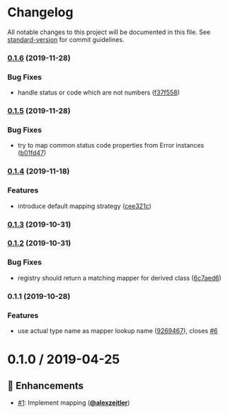 # Changelog

All notable changes to this project will be documented in this file. See [standard-version](https://github.com/conventional-changelog/standard-version) for commit guidelines.

### [0.1.6](https://github.com/PDMLab/http-problem-details-mapper/compare/v0.1.5...v0.1.6) (2019-11-28)


### Bug Fixes

* handle status or code which are not numbers ([f37f558](https://github.com/PDMLab/http-problem-details-mapper/commit/f37f558689998fd065c4e62151f3fc7249fcd33f))

### [0.1.5](https://github.com/PDMLab/http-problem-details-mapper/compare/v0.1.4...v0.1.5) (2019-11-28)


### Bug Fixes

* try to map common status code properties from Error instances ([b01fd47](https://github.com/PDMLab/http-problem-details-mapper/commit/b01fd47fa94e6e253088458fed6938ca40d04205))

### [0.1.4](https://github.com/PDMLab/http-problem-details-mapper/compare/v0.1.3...v0.1.4) (2019-11-18)


### Features

* introduce default mapping strategy ([cee321c](https://github.com/PDMLab/http-problem-details-mapper/commit/cee321c53d83e7bf45533176dfc50643c588603d))

### [0.1.3](https://github.com/PDMLab/http-problem-details-mapper/compare/v0.1.2...v0.1.3) (2019-10-31)

### [0.1.2](https://github.com/PDMLab/http-problem-details-mapper/compare/v0.1.1...v0.1.2) (2019-10-31)


### Bug Fixes

* registry should return a matching mapper for derived class ([6c7aed6](https://github.com/PDMLab/http-problem-details-mapper/commit/6c7aed668cac2307746713b10e2e9585d45392cf))

### 0.1.1 (2019-10-28)


### Features

* use actual type name as mapper lookup name ([9269467](https://github.com/PDMLab/http-problem-details-mapper/commit/9269467cf73304ccf6cab8d241fc282bdab07cca)), closes [#6](https://github.com/PDMLab/http-problem-details-mapper/issues/6)

# 0.1.0 / 2019-04-25

## :tada: Enhancements

- [#1](https://github.com/pdmlab/http-problem-details-mapper/issues/1): Implement mapping ([**@alexzeitler**](https://github.com/alexzeitler))
